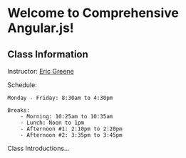 # Welcome to Comprehensive Angular.js!

## Class Information

Instructor: [Eric Greene](https://www.linkedin.com/in/ericwgreene)

Schedule:

	Monday - Friday: 8:30am to 4:30pm

	Breaks:
		- Morning: 10:25am to 10:35am
		- Lunch: Noon to 1pm
		- Afternoon #1: 2:10pm to 2:20pm
		- Afternoon #2: 3:35pm to 3:45pm

Class Introductions...
